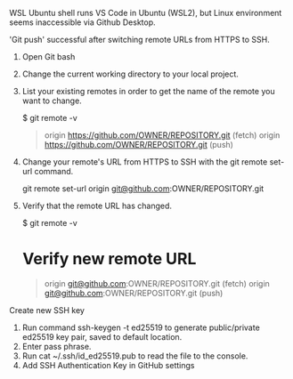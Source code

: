 WSL Ubuntu shell runs VS Code in Ubuntu (WSL2), but Linux environment seems inaccessible via Github Desktop.

'Git push' successful after switching remote URLs from HTTPS to SSH.

1. Open Git bash
2. Change the current working directory to your local project.
3. List your existing remotes in order to get the name of the remote you want to change.

	$ git remote -v
	> origin  https://github.com/OWNER/REPOSITORY.git (fetch)
	> origin  https://github.com/OWNER/REPOSITORY.git (push)

4. Change your remote's URL from HTTPS to SSH with the git remote set-url command.

	git remote set-url origin git@github.com:OWNER/REPOSITORY.git

5. Verify that the remote URL has changed.

	$ git remote -v
	# Verify new remote URL
	> origin  git@github.com:OWNER/REPOSITORY.git (fetch)
	> origin  git@github.com:OWNER/REPOSITORY.git (push)

Create new SSH key

1. Run command ssh-keygen -t ed25519 to generate public/private ed25519 key pair, saved to default location.
2. Enter pass phrase.
3. Run cat ~/.ssh/id_ed25519.pub to read the file to the console.
4. Add SSH Authentication Key in GitHub settings
